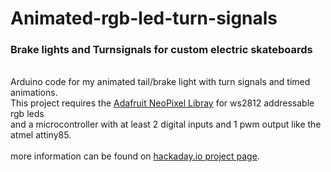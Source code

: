 # Animated-rgb-led-turn-signals

<h3>Brake lights and Turnsignals for custom electric skateboards</h3></br>
Arduino code for my animated tail/brake light with turn signals and timed animations.</br>
This project requires the <a href="https://github.com/adafruit/Adafruit_NeoPixel" target="_blank" >Adafruit NeoPixel Libray</a> for ws2812 addressable rgb leds</br>
and a microcontroller with at least 2 digital inputs and 1 pwm output like the atmel attiny85.
</br>
</br>
more information can be found on <a href="https://hackaday.io/project/20364-animated-led-braketurn-signal"  target="_blank" >
hackaday.io project page</a>.

